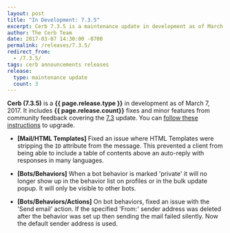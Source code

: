 ```yaml
---
layout: post
title: "In Development: 7.3.5"
excerpt: Cerb 7.3.5 is a maintenance update in development as of March 2017 with 3 fixes and minor features from community feedback.
author: The Cerb Team
date: 2017-03-07 14:30:00 -0700
permalink: /releases/7.3.5/
redirect_from:
  - /7.3.5/
tags: cerb announcements releases
release:
  type: maintenance update
  count: 3
---
```


**Cerb (7.3.5)** is a **{{ page.release.type }}** in development as of March 7, 2017. It includes **{{ page.release.count}}** fixes and minor features from community feedback covering the [7.3](/releases/7.3/) update.  You can [follow these instructions](/docs/upgrading/) to upgrade.

* **[Mail/HTML Templates]** Fixed an issue where HTML Templates were stripping the `ID` attribute from the message. This prevented a client from being able to include a table of contents above an auto-reply with responses in many languages.

* **[Bots/Behaviors]** When a bot behavior is marked 'private' it will no longer show up in the behavior list on profiles or in the bulk update popup. It will only be visible to other bots.

* **[Bots/Behaviors/Actions]** On bot behaviors, fixed an issue with the 'Send email' action. If the specified 'From:' sender address was deleted after the behavior was set up then sending the mail failed silently. Now the default sender address is used.
